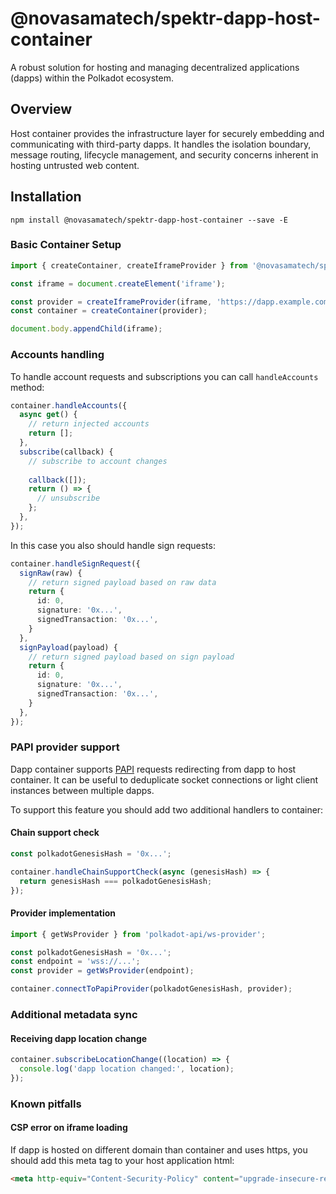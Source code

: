 # @novasamatech/spektr-dapp-host-container

A robust solution for hosting and managing decentralized applications (dapps) within the Polkadot ecosystem.

## Overview

Host container provides the infrastructure layer for securely embedding and communicating with third-party dapps.
It handles the isolation boundary, message routing, lifecycle management, and security concerns inherent in hosting untrusted web content.

## Installation

```shell
npm install @novasamatech/spektr-dapp-host-container --save -E
```

### Basic Container Setup

```ts
import { createContainer, createIframeProvider } from '@novasamatech/spektr-dapp-host-container';

const iframe = document.createElement('iframe');

const provider = createIframeProvider(iframe, 'https://dapp.example.com');
const container = createContainer(provider);

document.body.appendChild(iframe);
```

### Accounts handling

To handle account requests and subscriptions you can call `handleAccounts` method:

```ts
container.handleAccounts({
  async get() {
    // return injected accounts
    return [];
  },
  subscribe(callback) {
    // subscribe to account changes
    
    callback([]);
    return () => {
      // unsubscribe
    };
  },
});
```

In this case you also should handle sign requests:

```ts
container.handleSignRequest({
  signRaw(raw) {
    // return signed payload based on raw data
    return {
      id: 0,
      signature: '0x...',
      signedTransaction: '0x...',
    }
  },
  signPayload(payload) {
    // return signed payload based on sign payload
    return {
      id: 0,
      signature: '0x...',
      signedTransaction: '0x...',
    }
  },
});
```

### PAPI provider support

Dapp container supports [PAPI](https://papi.how/) requests redirecting from dapp to host container.
It can be useful to deduplicate socket connections or light client instances between multiple dapps.

To support this feature you should add two additional handlers to container:

#### Chain support check
```ts
const polkadotGenesisHash = '0x...';

container.handleChainSupportCheck(async (genesisHash) => {
  return genesisHash === polkadotGenesisHash;
});
```

#### Provider implementation

```ts
import { getWsProvider } from 'polkadot-api/ws-provider';

const polkadotGenesisHash = '0x...';
const endpoint = 'wss://...';
const provider = getWsProvider(endpoint);

container.connectToPapiProvider(polkadotGenesisHash, provider);
```

### Additional metadata sync

#### Receiving dapp location change

```ts
container.subscribeLocationChange((location) => {
  console.log('dapp location changed:', location);
});
```

### Known pitfalls

#### CSP error on iframe loading
If dapp is hosted on different domain than container and uses https, you should add this meta tag to your host application html:

```html
<meta http-equiv="Content-Security-Policy" content="upgrade-insecure-requests">
```

